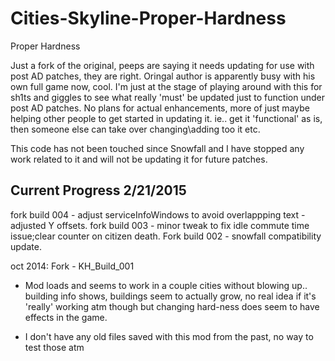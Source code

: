 # Cities-Skyline-Proper-Hardness
Proper Hardness



Just a fork of the original, peeps are saying it needs updating for use with post AD patches, they are right.
Oringal author is apparently busy with his own full game now, cool.
I'm just at the stage of playing around with this for sh1ts and giggles to see what
really 'must' be updated just to function under post AD patches. 
No plans for actual enhancements, more of just maybe helping other people to get started in updating it.
ie.. get it 'functional' as is, then someone else can take over changing\adding too it etc.


This code has not been touched since Snowfall and I have stopped any work related to it and 
will not be updating it for future patches.

Current Progress 2/21/2015
----------------------------
fork build 004 - adjust serviceInfoWindows to avoid overlappping text - adjusted Y offsets.
fork build 003 - minor tweak to fix idle commute time issue;clear counter on citizen death.
Fork build 002 - snowfall compatibility update.

oct 2014:
Fork - KH_Build_001
- Mod loads and seems to work in a couple cities without blowing up.. building info shows, buildings seem
to actually grow, no real idea if it's 'really' working atm though but changing hard-ness does seem to have
effects in the game.

- I don't have any old files saved with this mod from the past, no way to test those atm